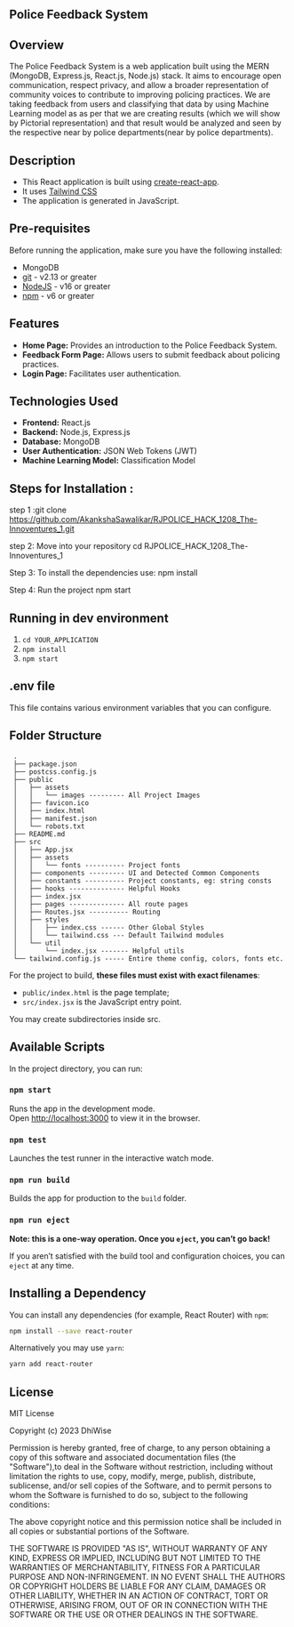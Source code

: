 ## Police Feedback System

## Overview

The Police Feedback System is a web application built using the MERN (MongoDB, Express.js, React.js, Node.js) stack. It aims to encourage open communication, respect privacy, and allow a broader representation of community voices to contribute to improving policing practices.
We are taking feedback from users and classifying that data by using Machine Learning model as as per that we are creating results (which we will show by Pictorial representation) and that result would be analyzed and seen by the respective near by police departments(near by  police departments).

## Description

- This React application is built using [create-react-app](https://create-react-app.dev/).
- It uses [Tailwind CSS](https://tailwindcss.com/)
- The application is generated in JavaScript.

## Pre-requisites
Before running the application, make sure you have the following installed:
- MongoDB
- [git](https://git-scm.com/) - v2.13 or greater
- [NodeJS](https://nodejs.org/en/) - v16 or greater
- [npm](https://www.npmjs.com/) - v6 or greater

## Features

- **Home Page:** Provides an introduction to the Police Feedback System.
- **Feedback Form Page:** Allows users to submit feedback about policing practices.
- **Login Page:** Facilitates user authentication.


## Technologies Used

- **Frontend:** React.js
- **Backend:** Node.js, Express.js
- **Database:** MongoDB
- **User Authentication:** JSON Web Tokens (JWT)
- **Machine Learning Model:** Classification Model

  
## Steps for Installation :
step 1 :git clone https://github.com/AkankshaSawalikar/RJPOLICE_HACK_1208_The-Innoventures_1.git

step 2: Move into your repository
cd RJPOLICE_HACK_1208_The-Innoventures_1

Step 3: To install the dependencies use:
npm install

Step 4: Run the project
npm start


## Running in dev environment

1.  `cd YOUR_APPLICATION`
2.  `npm install`
3.  `npm start`

## .env file

This file contains various environment variables that you can configure.




  
## Folder Structure

```
 .
 ├── package.json
 ├── postcss.config.js
 ├── public
 │   ├── assets
 │   │   └── images --------- All Project Images
 │   ├── favicon.ico
 │   ├── index.html
 │   ├── manifest.json
 │   └── robots.txt
 ├── README.md
 ├── src
 │   ├── App.jsx
 │   ├── assets
 │   │   └── fonts ---------- Project fonts
 │   ├── components --------- UI and Detected Common Components
 │   ├── constants ---------- Project constants, eg: string consts
 │   ├── hooks -------------- Helpful Hooks
 │   ├── index.jsx
 │   ├── pages -------------- All route pages
 │   ├── Routes.jsx ---------- Routing
 │   ├── styles
 │   │   ├── index.css ------ Other Global Styles
 │   │   └── tailwind.css --- Default Tailwind modules
 │   └── util
 │       └── index.jsx ------- Helpful utils
 └── tailwind.config.js ----- Entire theme config, colors, fonts etc.
```

For the project to build, **these files must exist with exact filenames**:

- `public/index.html` is the page template;
- `src/index.jsx` is the JavaScript entry point.

You may create subdirectories inside src.

## Available Scripts

In the project directory, you can run:

### `npm start`

Runs the app in the development mode.<br>
Open [http://localhost:3000](http://localhost:3000) to view it in the browser.

### `npm test`

Launches the test runner in the interactive watch mode.<br>

### `npm run build`

Builds the app for production to the `build` folder.<br>

### `npm run eject`

**Note: this is a one-way operation. Once you `eject`, you can’t go back!**

If you aren’t satisfied with the build tool and configuration choices, you can `eject` at any time.

## Installing a Dependency

You can install any dependencies (for example, React Router) with `npm`:

```sh
npm install --save react-router
```

Alternatively you may use `yarn`:

```sh
yarn add react-router
```

## License

MIT License

Copyright (c) 2023 DhiWise

Permission is hereby granted, free of charge, to any person obtaining a copy of this software and associated documentation files (the "Software"),to deal in the Software without restriction, including without limitation the rights to use, copy, modify, merge, publish, distribute, sublicense, and/or sell copies of the Software, and to permit persons to whom the Software is furnished to do so, subject to the following conditions:

The above copyright notice and this permission notice shall be included in all copies or substantial portions of the Software.

THE SOFTWARE IS PROVIDED "AS IS", WITHOUT WARRANTY OF ANY KIND, EXPRESS OR IMPLIED, INCLUDING BUT NOT LIMITED TO THE WARRANTIES OF MERCHANTABILITY, FITNESS FOR A PARTICULAR PURPOSE AND NON-INFRINGEMENT. IN NO EVENT SHALL THE AUTHORS OR COPYRIGHT HOLDERS BE LIABLE FOR ANY CLAIM, DAMAGES OR OTHER LIABILITY, WHETHER IN AN ACTION OF CONTRACT, TORT OR OTHERWISE, ARISING FROM, OUT OF OR IN CONNECTION WITH THE SOFTWARE OR THE USE OR OTHER DEALINGS IN THE SOFTWARE.

